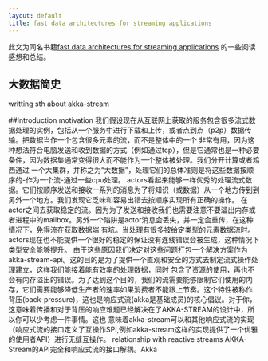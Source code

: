 ```yaml
---
layout: default
title: fast data architectures for streaming applications
---
```


此文为同名书籍[fast data architectures for streaming applications]("https://info.lightbend.com/COLL-20XX-Fast-Data-Architectures-for-Streaming-Apps_LP.html?lst=WS&_ga=1.181793319.1638701083.1472450513")
的一些阅读感想和总结。

## 大数据简史

writting sth about akka-stream

##Introduction
motivation
我们假设现在从互联网上获取的服务包含很多流式数据处理的实例，包括从一个服务中进行下载和上传，或者点到点（p2p）数据传输。把数据当作一个包含很多元素的流，而不是整体中的一个
非常有用，因为这种想法符合电脑发送和收到数据的方式（例如通过tcp），但是它通常也是一种必要条件，因为数据集通常变得很大而不能作为一个整体被处理。我们分开计算或者鸡西通过
一个大集群，并称之为“大数据”，处理它们的总体准则是将这些数据按顺序的-作为一个流-通过一些cpu处理。
actors看起来能够一样优秀的处理流式数据。它们按顺序发送和接收一系列的消息为了将知识（或数据）从一个地方传到到另外一个地方。我们发现它乏味和容易出错去按顺序实现所有正确的操作。
在actor之间去获取稳定的流。因为为了发送和接收我们也需要注意不要溢出内存或者进程中的mailbox。另外一个陷阱是actor消息会丢失，并一定会重传，在这种情况下，免得流在获取数据端
有坑。当处理有很多被给定类型的元素数据流时。actors现在也不能提供一个很好的稳定的保证没有连线错误会被生成，这种情况下类型安全能够提升。
由于这些原因我们决定对这些问题打包一个解决方案作为akka-stream-api。这的目的是为了提供一个直观和安全的方式去制定流式操作处理建立，这样我们能接着能有效率的处理数据，同时
包含了资源的使用，再也不会有内存溢出的错误。为了达到这个目的，我们的流需要能够限制它们使用的内存，它们需要能够降低生产者的速率如果消费者不能跟上节奏。这个特性被称作
背压(back-pressure)，这也是响应式流(akka是基础成员)的核心倡议。对于你，这意味着传播和对于背压的响应难题已经解决在了AKKA-STREAM的设计中，所以你可以少考虑一件事情。这也
意味着akka-stream可以和其他响应式流的实现（响应式流的接口定义了互操作SPI,例如akka-stream这样的实现提供了一个优雅的使用者API）进行无缝互操作。
relationship with reactive streams
AKKA-Stream的API完全和响应式流的接口解耦。Akka


